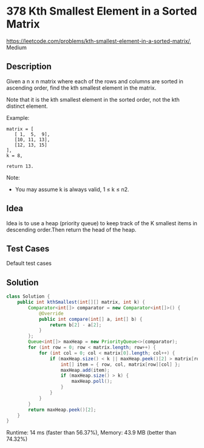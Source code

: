 # 378 Kth Smallest Element in a Sorted Matrix

<https://leetcode.com/problems/kth-smallest-element-in-a-sorted-matrix/>, Medium

## Description

Given a n x n matrix where each of the rows and columns are sorted in ascending
order, find the kth smallest element in the matrix.

Note that it is the kth smallest element in the sorted order, not the kth
distinct element.

Example:

```
matrix = [
   [ 1,  5,  9],
   [10, 11, 13],
   [12, 13, 15]
],
k = 8,

return 13.
```

Note:
- You may assume k is always valid, 1 ≤ k ≤ n2.

## Idea

Idea is to use a heap (priority queue) to keep track of the K smallest items in
descending order.Then return the head of the heap.

## Test Cases

Default test cases

## Solution

```java
class Solution {
    public int kthSmallest(int[][] matrix, int k) {
        Comparator<int[]> comparator = new Comparator<int[]>() {
            @Override
            public int compare(int[] a, int[] b) {
                return b[2] - a[2];
            }
        };
        Queue<int[]> maxHeap = new PriorityQueue<>(comparator);
        for (int row = 0; row < matrix.length; row++) {
            for (int col = 0; col < matrix[0].length; col++) {
                if (maxHeap.size() < k || maxHeap.peek()[2] > matrix[row][col]) {
                    int[] item = { row, col, matrix[row][col] };
                    maxHeap.add(item);
                    if (maxHeap.size() > k) {
                        maxHeap.poll();
                    }
                }
            }
        }
        return maxHeap.peek()[2];
    }
}
```

Runtime: 14 ms (faster than 56.37%), Memory: 43.9 MB (better than 74.32%)
